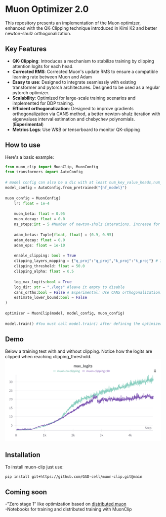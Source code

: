 # Muon Optimizer 2.0

This repository presents an implementation of the Muon optimizer, enhanced with the QK-Clipping technique introduced in Kimi K2 and better newton-shulz orthogonalization.

## Key Features

- **QK-Clipping**: Introduces a mechanism to stabilize training by clipping attention logits for each head.
- **Corrected RMS**: Corrected Muon's update RMS to ensure a compatible learning rate between Muon and Adam
- **Esasy to use**: Designed to integrate seamlessly with existing transformer and pytorch architectures. Designed to be used as a regular pytorch optimizer.
- **Scalability**: Optimized for large-scale training scenarios and implemented for DDP training.
- **Efficient orthogonalization**: Designed to improve gradients orthogonalization via CANS method, a better newton-shulz iteration with eigenvalues interval estimation and chebychev polynomials. (**Experimental**)
- **Metrics Logs**: Use W&B or tensorboard to monitor QK-clipping

## How to use

Here's a basic example:

```python
from muon_clip import MuonClip, MuonConfig
from transformers import AutoConfig

# model config can also be a dic with at least num_key_value_heads,num_attention_heads and head_dim keys
model_config = AutoConfig.from_pretrained("{hf_model}")

muon_config = MuonConfig(
    lr: float = 1e-4

    muon_beta: float = 0.95
    muon_decay: float = 0.0
    ns_steps:int = 5 #Number of newton-shulz interations. Increase for more precision during orthogonalization

    adam_betas: Tuple[float, float] = (0.9, 0.95)
    adam_decay: float = 0.0
    adam_eps: float = 1e-10

    enable_clipping: bool = True
    clipping_layers_mapping = {"q_proj":"q_proj","k_proj":"k_proj"} # If using a special model with non standard q_proj and k_proj names. Just change the value to the desired name.
    clipping_threshold: float = 50.0
    clipping_alpha: float = 0.5

    log_max_logits:bool = True
    log_dir: str = "./logs" #leave it empty to disable
    cans_ortho:bool = False # Experimental: Use CANS orthogonalization. Suggest to disable it for now.
    estimate_lower_bound:bool = False 
)

optimizer = MuonClip(model, model_config, muon_config)

model.train() #You must call model.train() after defining the optimizer so that hooks are registered correctly.

```

## Demo
Below a training test with and without clipping.
Notice how the logits are clipped when reaching clipping_threshold.
<img src="./images/max_logits.png" alt="Training max_logits" width="800"/>

## Installation

To install muon-clip just use:

```bash
pip install git+https://github.com/GAD-cell/muon-clip.git@main
```

## Coming soon

-"Zero stage 1" like optimization based on [distributed muon](https://arxiv.org/html/2502.16982v1)\
-Notebooks for training and distributed training with MuonClip

